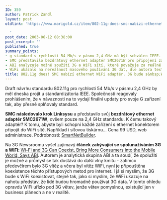 ```yaml
---
ID: 359
author: Patrick Zandl
layout: post
oldlink: 'https://www.marigold.cz/item/802-11g-dnes-smc-nabizi-ethernet-wifi-adapter-3g-bude-s-wifi-koexistovat

  '
post_date: 2003-06-12 08:38:00
post_excerpt: ''
published: true
summary_points:
- g standard s rychlostí 54 Mb/s v pásmu 2,4 GHz má být schválen IEEE.
- SMC představilo bezdrátový ethernet adaptér SMC2671W pro připojení zařízení do WiFi.
- ABI analyzuje možné soužití 3G a WiFi sítí, které považuje za reálné.
- WiFi ukázalo na nereálnost masového používání 3G dat, dle autora textu.
title: 802.11g dnes! SMC nabízí ethernet WiFi adaptér. 3G bude s&nbsp;WiFi koexistovat
---
```


<p>
Draft návrhu standardu 802.11g pro rychlosti 54 Mb/s v pásmu 2,4 GHz by měl dneska projít u standardizátoria IEEE. Společnosti reagovaly prohlášením, že v návaznosti na to vydají finální updaty pro svoje G zařízení tak, aby přesně splňovaly standard. </p>

<p>
<STRONG>SMC následovalo krok Linksysu</STRONG> a představilo svůj <STRONG>bezdrátový ethernet adaptér SMC2671W</STRONG>, ovšem pouze na 2,4 GHz standardu. K čemu takový adaptér? K tomu, abyste byli schopni každé zařízení s ethernet konektorem připojit do WiFi sítě. Například i síťovou tiskárnu... Cena 99 USD, web administrace. Podrobnosti: <A href="http://www.smallnetbuilder.com/News_story_230.php" target=_blank>SmartNetBuilder</A>.</p>

<p>
Na 3G Newsroomu vyšel zajímavý <STRONG>článek zabývající se spolunažíváním 3G a WiFi</STRONG>: <A href="http://www.3gnewsroom.com/3g_news/jun_03/news_3473.shtml" target=_blank>Wi-Fi and 3G Can Coexist, Bring More Consumers into the Mobile World, Says ABI</A>. Autorem je analytická skupina ABI a ta soudí, že spolužití je možné a průmysl se tak dostává do další vlny kmitu - zatímco předevčírem bylo 3G vítěz a včera byl vítěz WiFi, nyní je připouštěna koexistence těchto přístupových metod pro internet. I já si myslím, že 3G bude s WiFi koexistovat, stejně tak, jako si myslím, že WiFi ukazuje na nahotu představ, že lidé budou hromadně používat 3G data. V tomto ohledu opravdu WiFi uřízlo pod 3G větev, jenže větev pomyslnou, existující jen v business plánech a ne v realitě. </p>